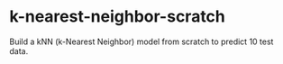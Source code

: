 # k-nearest-neighbor-scratch
Build a kNN (k-Nearest Neighbor) model from scratch to predict 10 test data.
